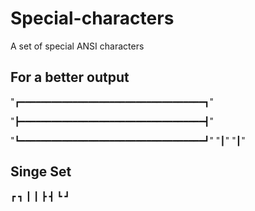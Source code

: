 # Special-characters
A set of special ANSI characters

## For a better output

"┏━━━━━━━━━━━━━━━━━━━━━━━━━━━━━━━━━━━┓"

"┣━━━━━━━━━━━━━━━━━━━━━━━━━━━━━━━━━━━┫"

"┗━━━━━━━━━━━━━━━━━━━━━━━━━━━━━━━━━━━┛"
"┃"                                 "┃"

## Singe Set
┏ ┓
┃ ┃
┣ ┫
┗ ┛
